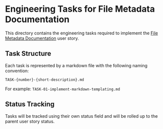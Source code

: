 # Engineering Tasks for File Metadata Documentation

This directory contains the engineering tasks required to implement the [File Metadata Documentation](../01-file-metadata-documentation.md) user story.

## Task Structure

Each task is represented by a markdown file with the following naming convention:

```
TASK-{number}-{short-description}.md
```

For example: `TASK-01-implement-markdown-templating.md`

## Status Tracking

Tasks will be tracked using their own status field and will be rolled up to the parent user story status.